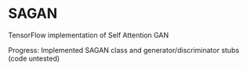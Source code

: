 # SAGAN
TensorFlow implementation of Self Attention GAN

Progress: Implemented SAGAN class and generator/discriminator stubs (code untested)
